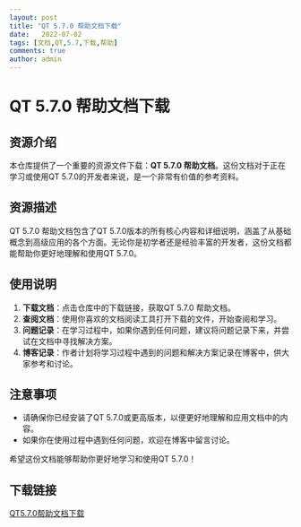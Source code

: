 ```yaml
---
layout: post
title: "QT 5.7.0 帮助文档下载"
date:   2022-07-02
tags: [文档,QT,5.7,下载,帮助]
comments: true
author: admin
---
```

# QT 5.7.0 帮助文档下载

## 资源介绍

本仓库提供了一个重要的资源文件下载：**QT 5.7.0 帮助文档**。这份文档对于正在学习或使用QT 5.7.0的开发者来说，是一个非常有价值的参考资料。

## 资源描述

QT 5.7.0 帮助文档包含了QT 5.7.0版本的所有核心内容和详细说明，涵盖了从基础概念到高级应用的各个方面。无论你是初学者还是经验丰富的开发者，这份文档都能帮助你更好地理解和使用QT 5.7.0。

## 使用说明

1. **下载文档**：点击仓库中的下载链接，获取QT 5.7.0 帮助文档。
2. **查阅文档**：使用你喜欢的文档阅读工具打开下载的文件，开始查阅和学习。
3. **问题记录**：在学习过程中，如果你遇到任何问题，建议将问题记录下来，并尝试在文档中寻找解决方案。
4. **博客记录**：作者计划将学习过程中遇到的问题和解决方案记录在博客中，供大家参考和讨论。

## 注意事项

- 请确保你已经安装了QT 5.7.0或更高版本，以便更好地理解和应用文档中的内容。
- 如果你在使用过程中遇到任何问题，欢迎在博客中留言讨论。

希望这份文档能够帮助你更好地学习和使用QT 5.7.0！

## 下载链接

[QT5.7.0帮助文档下载](https://pan.quark.cn/s/d04dc31db8f8)
